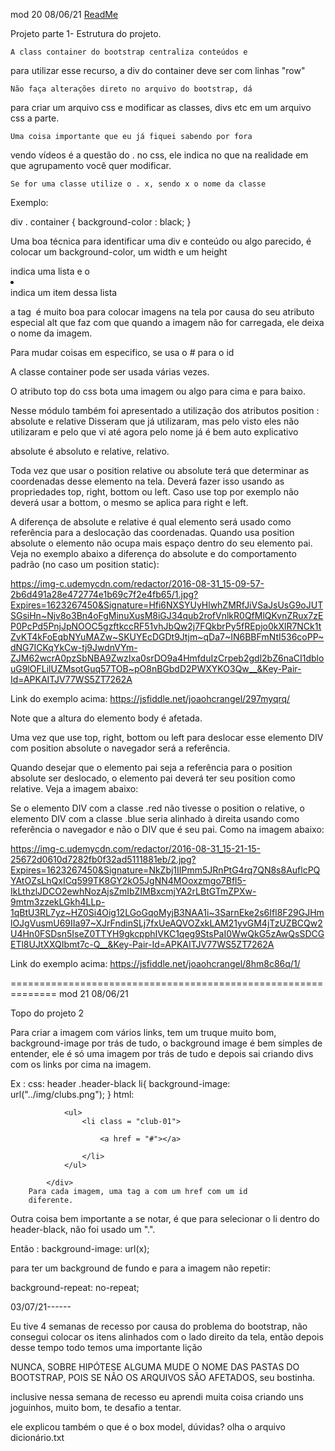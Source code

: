 mod 20                                               08/06/21
[ReadMe](../../ReadMe.md)

Projeto parte 1- Estrutura do projeto.

    A class container do bootstrap centraliza conteúdos e 
para utilizar esse recurso, a div do container deve ser 
com linhas "row" 

    Não faça alterações direto no arquivo do bootstrap, dá
para criar um arquivo css e modificar as classes, divs etc
em um arquivo css a parte.

    Uma coisa importante que eu já fiquei sabendo por fora 
vendo vídeos é a questão do . no css, ele indica no que 
na realidade em que agrupamento você quer modificar.

    Se for uma classe utilize o . x, sendo x o nome da classe
Exemplo:

div . container {
    background-color : black;
}

Uma boa técnica para identificar uma div e conteúdo ou algo
parecido, é colocar um background-color, um width e um height

<ul></ul> indica uma lista e o <li></li> indica um item dessa
lista

a tag <img></img> é muito boa para colocar imagens na tela 
por causa do seu atributo especial alt que faz com que 
quando a imagem não for carregada, ele deixa o nome da imagem.

Para mudar coisas em especifico, se usa o # para o id

A classe container pode ser usada várias vezes.

O atributo top do css bota uma imagem ou algo para cima
e para baixo.

Nesse módulo também foi apresentado a utilização dos 
atributos position : absolute e relative
Disseram que já utilizaram, mas pelo visto eles não utilizaram
e pelo que vi até agora pelo nome já é bem auto explicativo

absolute é absoluto e relative, relativo.

Toda vez que usar o position relative ou absolute terá que 
determinar as coordenadas desse elemento na tela. Deverá fazer
 isso usando as propriedades top, right, bottom ou left. Caso 
 use top por exemplo não deverá usar a bottom, o mesmo se 
 aplica para right e left.

A diferença de absolute e relative é qual elemento será usado 
como referência para a deslocação das coordenadas. Quando usa 
position absolute o elemento não ocupa mais espaço dentro do 
seu elemento pai. Veja no exemplo abaixo a diferença do 
absolute e do comportamento padrão 
(no caso um position static):

https://img-c.udemycdn.com/redactor/2016-08-31_15-09-57-2b6d491a28e472774e1b69c7f2e4fb65/1.jpg?Expires=1623267450&Signature=Hfi6NXSYUyHlwhZMRfJiVSaJsUsG9oJUTSGsiHn~Njv8o3Bn4oFgMinuXusM8iGJ34qub2rofVnlkR0QfMlQKvnZRux7zEP0PcPd5PnjJpNOOC5gzftkccRF51vhJbQw2j7FQkbrPy5fREpjo0kXlR7NCk1tZvKT4kFoEqbNYuMAZw~SKUYEcDGDt9Jtjm~qDa7~IN6BBFmNtI536coPP~dNG7ICKqYkCw-tj9JwdnVYm-ZJM62wcrA0pzSbNBA9ZwzIxa0srDO9a4HmfduIzCrpeb2gdl2bZ6naCI1dblouG9lOFLilUZMsotGuq57TOB~pO8nBGbdD2PWXYKO3Qw__&Key-Pair-Id=APKAITJV77WS5ZT7262A

Link do exemplo acima: https://jsfiddle.net/joaohcrangel/297myqrq/

Note que a altura do elemento body é afetada.

Uma vez que use top, right, bottom ou left para deslocar esse 
elemento DIV com position absolute o navegador será a 
referência.

Quando desejar que o elemento pai seja a referência para o 
position absolute ser deslocado, o elemento pai deverá ter 
seu position como relative. Veja a imagem abaixo:


Se o elemento DIV com a classe .red não tivesse o position o 
relative, o elemento DIV com a classe .blue seria alinhado à 
direita usando como referência o navegador e não o DIV que é 
seu pai. Como na imagem abaixo:

https://img-c.udemycdn.com/redactor/2016-08-31_15-21-15-25672d0610d7282fb0f32ad5111881eb/2.jpg?Expires=1623267450&Signature=NkZbj1IIPmm5JRnPtG4rq7QN8s8AuflcPQYAtOZsLhQxICq599TK8GY2kO5JgNN4MOoxzmgo7Bfl5-IkLthzlJDCO2ewhNozAjsZmIbZIMBxcmjYA2rLBtGTmZPXw-9mtm3zzekLGkh4LLp-1qBtU3RL7yz~HZ0Si4Oig12LGoGqoMyjB3NAA1i~3SarnEke2s6Ifl8F29GJHmlOJgVusmU69IIa97~XJrFndinSLj7fxUeAQVOZxkLAM21yvGM4jTzUZBCQw2U4Hn0FSDsn5IseZ0TTYH9gkcpphIVKC1qeg9StsPaI0WwQkG5zAwQsSDCGETl8UJtXXQIbmt7c-Q__&Key-Pair-Id=APKAITJV77WS5ZT7262A

Link do exemplo acima: 
https://jsfiddle.net/joaohcrangel/8hm8c86q/1/

==============================================================
mod 21                                                08/06/21

Topo do projeto 2

Para criar a imagem com vários links, tem um truque muito bom,
background-image por trás de tudo, o background image é bem
simples de entender, ele é só uma imagem por trás de tudo e 
depois sai criando divs com os links por cima na imagem.

Ex :
    css:
        header .header-black li{
            background-image: url("../img/clubs.png");
        }
    html:
        <div class="header-black">

                <ul>
                    <li class = "club-01">
                        
                        <a href = "#"></a>
 
                    </li>
                </ul>

            </div>
        Para cada imagem, uma tag a com um href com um id 
        diferente.

Outra coisa bem importante a se notar, é que para selecionar 
o li dentro do header-black, não foi usado um ".".

Então :
background-image: url(x);

para ter um background de fundo e para a imagem não repetir:

background-repeat: no-repeat;

03/07/21------

Eu tive 4 semanas de recesso por causa do problema do
bootstrap, não consegui colocar os itens alinhados com o
lado direito da tela, então depois desse tempo todo temos
uma importante lição

NUNCA, SOBRE HIPÓTESE ALGUMA MUDE O NOME DAS PASTAS DO 
BOOTSTRAP, POIS SE NÃO OS ARQUIVOS SÃO AFETADOS, seu 
bostinha.

inclusive nessa semana de recesso eu aprendi muita coisa
criando uns joguinhos, muito bom, te desafio a tentar.

ele explicou também o que é o box model, dúvidas? olha o 
arquivo dicionário.txt

